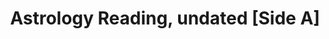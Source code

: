 ---
layout: manifest
title: Astrology Reading, undated [Side A]
manifest_name: astrology-reading-undated-side-a-

---